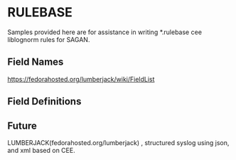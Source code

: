 RULEBASE
========================
Samples provided here are for assistance in writing *.rulebase cee liblognorm rules for SAGAN.

## Field Names
https://fedorahosted.org/lumberjack/wiki/FieldList

## Field Definitions


## Future 
LUMBERJACK(fedorahosted.org/lumberjack) , structured syslog using json, and xml based on CEE.
